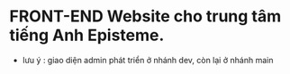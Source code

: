 # FRONT-END Website cho trung tâm tiếng Anh Episteme.
* lưu ý : giao diện admin phát triển ở nhánh dev, còn lại ở nhánh main
